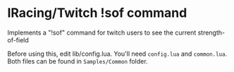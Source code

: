 ﻿# IRacing/Twitch !sof command

Implements a "!sof" command for twitch users to see the current strength-of-field

Before using this, edit lib/config.lua. You'll need `config.lua` and 
`common.lua`. Both files can be found in `Samples/Common` folder.